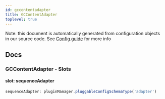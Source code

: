```yaml
---
id: gccontentadapter
title: GCContentAdapter
toplevel: true
---
```


Note: this document is automatically generated from configuration objects in our
source code. See [Config guide](/docs/config_guide) for more info

## Docs

### GCContentAdapter - Slots

#### slot: sequenceAdapter

```js
sequenceAdapter: pluginManager.pluggableConfigSchemaType('adapter')
```
